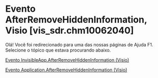 
# Evento AfterRemoveHiddenInformation, Visio [vis_sdr.chm10062040]

Olá! Você foi redirecionado para uma das nossas páginas de Ajuda F1. Selecione o tópico que estava procurando abaixo.

[Evento InvisibleApp.AfterRemoveHiddenInformation (Visio)](http://msdn.microsoft.com/library/806422e1-66ce-5bed-da8d-5fcdbb2cd662%28Office.15%29.aspx)

[Evento Application.AfterRemoveHiddenInformation (Visio)](http://msdn.microsoft.com/library/abd8501a-b528-0433-1633-6d26960dcdaa%28Office.15%29.aspx)

